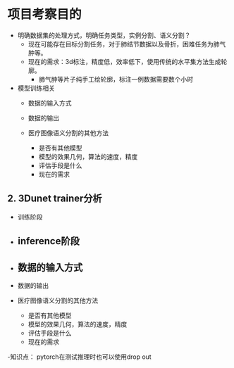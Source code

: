 # 项目考察目的
- 明确数据集的处理方式，明确任务类型，实例分割、语义分割？
    - 现在可能存在目标分割任务，对于肺结节数据以及骨折，困难任务为肺气肿等。
    - 现在的需求：3d标注，精度低，效率低下，使用传统的水平集方法生成轮廓。
        - 肺气肿等片子纯手工绘轮廓，标注一例数据需要数个小时
- 模型训练相关
    - 数据的输入方式

    - 数据的输出
    - 医疗图像语义分割的其他方法
        - 是否有其他模型
        - 模型的效果几何，算法的速度，精度
        - 评估手段是什么
        - 现在的需求

## 2. 3Dunet trainer分析
- 训练阶段
- inference阶段
    -
- 数据的输入方式
    - 

- 数据的输出
- 医疗图像语义分割的其他方法
    - 是否有其他模型
    - 模型的效果几何，算法的速度，精度
    - 评估手段是什么
    - 现在的需求

-知识点：
    pytorch在测试推理时也可以使用drop out